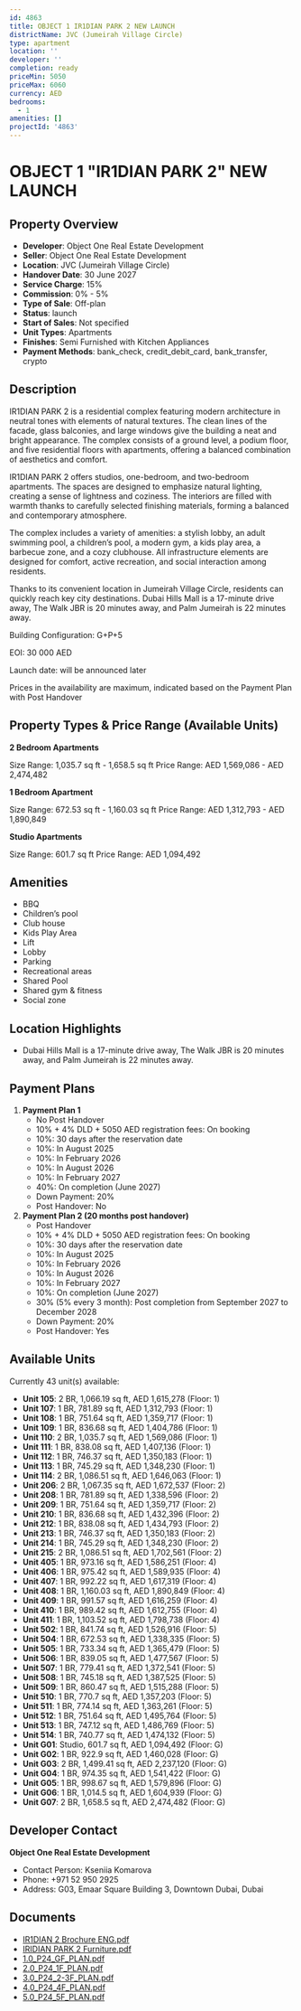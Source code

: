 ```yaml
---
id: 4863
title: OBJECT 1 IR1DIAN PARK 2 NEW LAUNCH
districtName: JVC (Jumeirah Village Circle)
type: apartment
location: ''
developer: ''
completion: ready
priceMin: 5050
priceMax: 6060
currency: AED
bedrooms:
  - 1
amenities: []
projectId: '4863'
---
```


# OBJECT 1 "IR1DIAN PARK 2" NEW LAUNCH

## Property Overview
- **Developer**: Object One Real Estate Development
- **Seller**: Object One Real Estate Development
- **Location**: JVC (Jumeirah Village Circle)
- **Handover Date**: 30 June 2027
- **Service Charge**: 15%
- **Commission**: 0% - 5%
- **Type of Sale**: Off-plan
- **Status**: launch
- **Start of Sales**: Not specified
- **Unit Types**: Apartments
- **Finishes**: Semi Furnished with Kitchen Appliances
- **Payment Methods**: bank_check, credit_debit_card, bank_transfer, crypto

## Description
IR1DIAN PARK 2 is a residential complex featuring modern architecture in neutral tones with elements of natural textures. The clean lines of the faсade, glass balconies, and large windows give the building a neat and bright appearance. The complex consists of a ground level, a podium floor, and five residential floors with apartments, offering a balanced combination of aesthetics and comfort.

IR1DIAN PARK 2 offers studios, one-bedroom, and two-bedroom apartments. The spaces are designed to emphasize natural lighting, creating a sense of lightness and coziness. The interiors are filled with warmth thanks to carefully selected finishing materials, forming a balanced and contemporary atmosphere.

The complex includes a variety of amenities: a stylish lobby, an adult swimming pool, a children’s pool, a modern gym, a kids play area, a barbecue zone, and a cozy clubhouse. All infrastructure elements are designed for comfort, active recreation, and social interaction among residents.

Thanks to its convenient location in Jumeirah Village Circle, residents can quickly reach key city destinations. Dubai Hills Mall is a 17-minute drive away, The Walk JBR is 20 minutes away, and Palm Jumeirah is 22 minutes away.

Building Configuration: G+P+5

EOI: 30 000 AED

Launch date: will be announced later

Prices in the availability are maximum, indicated based on the Payment Plan with Post Handover

## Property Types & Price Range (Available Units)
**2 Bedroom Apartments**

Size Range: 1,035.7 sq ft - 1,658.5 sq ft
Price Range: AED 1,569,086 - AED 2,474,482

**1 Bedroom Apartment**

Size Range: 672.53 sq ft - 1,160.03 sq ft
Price Range: AED 1,312,793 - AED 1,890,849

**Studio Apartments**

Size Range: 601.7 sq ft
Price Range: AED 1,094,492

## Amenities
- BBQ
- Children’s pool
- Club house
- Kids Play Area
- Lift
- Lobby
- Parking
- Recreational areas
- Shared Pool
- Shared gym & fitness
- Social zone

## Location Highlights
- Dubai Hills Mall is a 17-minute drive away, The Walk JBR is 20 minutes away, and Palm Jumeirah is 22 minutes away.

## Payment Plans
1. **Payment Plan 1**
   - No Post Handover
   - 10% + 4% DLD + 5050 AED registration fees: On booking
   - 10%: 30 days after the reservation date
   - 10%: In August 2025
   - 10%: In February 2026
   - 10%: In August 2026
   - 10%: In February 2027
   - 40%: On completion (June 2027)
   - Down Payment: 20%
   - Post Handover: No
2. **Payment Plan 2 (20 months post handover)**
   - Post Handover
   - 10% + 4% DLD + 5050 AED registration fees: On booking
   - 10%: 30 days after the reservation date
   - 10%: In August 2025
   - 10%: In February 2026
   - 10%: In August 2026
   - 10%: In February 2027
   - 10%: On completion (June 2027)
   - 30% (5% every 3 month): Post completion from September 2027 to December 2028
   - Down Payment: 20%
   - Post Handover: Yes

## Available Units
Currently 43 unit(s) available:
- **Unit 105**: 2 BR, 1,066.19 sq ft, AED 1,615,278 (Floor: 1)
- **Unit 107**: 1 BR, 781.89 sq ft, AED 1,312,793 (Floor: 1)
- **Unit 108**: 1 BR, 751.64 sq ft, AED 1,359,717 (Floor: 1)
- **Unit 109**: 1 BR, 836.68 sq ft, AED 1,404,786 (Floor: 1)
- **Unit 110**: 2 BR, 1,035.7 sq ft, AED 1,569,086 (Floor: 1)
- **Unit 111**: 1 BR, 838.08 sq ft, AED 1,407,136 (Floor: 1)
- **Unit 112**: 1 BR, 746.37 sq ft, AED 1,350,183 (Floor: 1)
- **Unit 113**: 1 BR, 745.29 sq ft, AED 1,348,230 (Floor: 1)
- **Unit 114**: 2 BR, 1,086.51 sq ft, AED 1,646,063 (Floor: 1)
- **Unit 206**: 2 BR, 1,067.35 sq ft, AED 1,672,537 (Floor: 2)
- **Unit 208**: 1 BR, 781.89 sq ft, AED 1,338,596 (Floor: 2)
- **Unit 209**: 1 BR, 751.64 sq ft, AED 1,359,717 (Floor: 2)
- **Unit 210**: 1 BR, 836.68 sq ft, AED 1,432,396 (Floor: 2)
- **Unit 212**: 1 BR, 838.08 sq ft, AED 1,434,793 (Floor: 2)
- **Unit 213**: 1 BR, 746.37 sq ft, AED 1,350,183 (Floor: 2)
- **Unit 214**: 1 BR, 745.29 sq ft, AED 1,348,230 (Floor: 2)
- **Unit 215**: 2 BR, 1,086.51 sq ft, AED 1,702,561 (Floor: 2)
- **Unit 405**: 1 BR, 973.16 sq ft, AED 1,586,251 (Floor: 4)
- **Unit 406**: 1 BR, 975.42 sq ft, AED 1,589,935 (Floor: 4)
- **Unit 407**: 1 BR, 992.22 sq ft, AED 1,617,319 (Floor: 4)
- **Unit 408**: 1 BR, 1,160.03 sq ft, AED 1,890,849 (Floor: 4)
- **Unit 409**: 1 BR, 991.57 sq ft, AED 1,616,259 (Floor: 4)
- **Unit 410**: 1 BR, 989.42 sq ft, AED 1,612,755 (Floor: 4)
- **Unit 411**: 1 BR, 1,103.52 sq ft, AED 1,798,738 (Floor: 4)
- **Unit 502**: 1 BR, 841.74 sq ft, AED 1,526,916 (Floor: 5)
- **Unit 504**: 1 BR, 672.53 sq ft, AED 1,338,335 (Floor: 5)
- **Unit 505**: 1 BR, 733.34 sq ft, AED 1,365,479 (Floor: 5)
- **Unit 506**: 1 BR, 839.05 sq ft, AED 1,477,567 (Floor: 5)
- **Unit 507**: 1 BR, 779.41 sq ft, AED 1,372,541 (Floor: 5)
- **Unit 508**: 1 BR, 745.18 sq ft, AED 1,387,525 (Floor: 5)
- **Unit 509**: 1 BR, 860.47 sq ft, AED 1,515,288 (Floor: 5)
- **Unit 510**: 1 BR, 770.7 sq ft, AED 1,357,203 (Floor: 5)
- **Unit 511**: 1 BR, 774.14 sq ft, AED 1,363,261 (Floor: 5)
- **Unit 512**: 1 BR, 751.64 sq ft, AED 1,495,764 (Floor: 5)
- **Unit 513**: 1 BR, 747.12 sq ft, AED 1,486,769 (Floor: 5)
- **Unit 514**: 1 BR, 740.77 sq ft, AED 1,474,132 (Floor: 5)
- **Unit G01**: Studio, 601.7 sq ft, AED 1,094,492 (Floor: G)
- **Unit G02**: 1 BR, 922.9 sq ft, AED 1,460,028 (Floor: G)
- **Unit G03**: 2 BR, 1,499.41 sq ft, AED 2,237,120 (Floor: G)
- **Unit G04**: 1 BR, 974.35 sq ft, AED 1,541,422 (Floor: G)
- **Unit G05**: 1 BR, 998.67 sq ft, AED 1,579,896 (Floor: G)
- **Unit G06**: 1 BR, 1,014.5 sq ft, AED 1,604,939 (Floor: G)
- **Unit G07**: 2 BR, 1,658.5 sq ft, AED 2,474,482 (Floor: G)

## Developer Contact
**Object One Real Estate Development**
- Contact Person: Kseniia Komarova
- Phone: +971 52 950 2925
- Address: G03, Emaar Square Building 3, Downtown Dubai, Dubai

## Documents
- [IR1DIAN 2 Brochure ENG.pdf](https://cdn.geniemap.net/2025/04/10/UP1CdABRnTU8JWSo1wZiVqFo8mb0eZv1Jq6RSqNG.pdf)
- [IRIDIAN PARK 2 Furniture.pdf](https://cdn.geniemap.net/2025/04/10/e4iBMT1jpwkhoGU3bVIq7CVsWAJvih4SxlwT0CDB.pdf)
- [1.0_P24_GF_PLAN.pdf](https://cdn.geniemap.net/2025/04/10/jmsaA40TtXY8HegzItfH5udDzzd1uXpZZHOyfJ5S.pdf)
- [2.0_P24_1F_PLAN.pdf](https://cdn.geniemap.net/2025/04/10/3yhF4cTeFbsxnRb8WC9e442kG7UtV5zKgnzOFZfE.pdf)
- [3.0_P24_2-3F_PLAN.pdf](https://cdn.geniemap.net/2025/04/10/yLSt1Bfc8cNB8uEMQk6uYCmjC3KRKQvUqwyYxDEH.pdf)
- [4.0_P24_4F_PLAN.pdf](https://cdn.geniemap.net/2025/04/10/dxe9ylDsYKe9zEmPmx4x0JTt6JDDNjfF284TgZL8.pdf)
- [5.0_P24_5F_PLAN.pdf](https://cdn.geniemap.net/2025/04/10/V7iR1w8pUK8vkYPUXqtWXAEQpXxLVHXeYLBTl42B.pdf)
